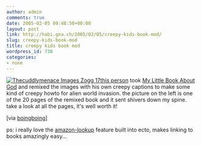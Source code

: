 ```yaml
---
author: admin
comments: true
date: 2005-02-05 09:48:50+00:00
layout: post
link: http://habi.gna.ch/2005/02/05/creepy-kids-book-mod/
slug: creepy-kids-book-mod
title: creepy kids book mod
wordpress_id: 730
categories:
- none
---
```



[![ Thecuddlymenace Images Zogg 17](http://habi.gna.ch/blog/images/_TheCuddlyMenace_images_zogg_17-tm.jpg)](http://habi.gna.ch/blog/images/_TheCuddlyMenace_images_zogg_17.jpg)[this person](http://www.bitfurnace.com/TheCuddlyMenace/) took [My Little Book About God](http://www.amazon.com/exec/obidos/tg/detail/-/0307203123/habignach-20) and remixed the images with his own creepy captions to make some kind of creepy howto for alien world invasion. the picture on the left is one of the 20 pages of the remixed book and it sent shivers down my spine. take a look at all the pages, it's well worth it!


  

[via [boingboing](http://www.boingboing.net/2005/02/04/religious_picture_bo.html)]



ps: i really love the [amazon-lookup](http://ecto.kung-foo.tv/archives/001207.php) feature built into ecto, makes linking to books amazingly easy...

